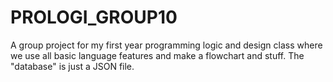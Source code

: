 # PROLOGI_GROUP10
A group project for my first year programming logic and design class where we use all basic language features and make a flowchart and stuff.
The "database" is just a JSON file.
